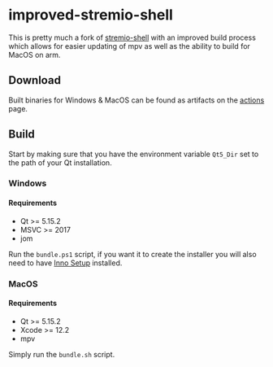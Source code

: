 # improved-stremio-shell

This is pretty much a fork of [stremio-shell](https://github.com/stremio/stremio-shell) with an improved build process which allows for easier updating of mpv as well as the ability to build for MacOS on arm.

## Download

Built binaries for Windows & MacOS can be found as artifacts on the [actions](https://github.com/edde746/improved-stremio-shell/actions/) page.

## Build

Start by making sure that you have the environment variable `Qt5_Dir` set to the path of your Qt installation.

### Windows

#### Requirements

- Qt >= 5.15.2
- MSVC >= 2017
- jom

Run the `bundle.ps1` script, if you want it to create the installer you will also need to have [Inno Setup](https://jrsoftware.org/isinfo.php) installed.

### MacOS

#### Requirements

- Qt >= 5.15.2
- Xcode >= 12.2
- mpv

Simply run the `bundle.sh` script.
